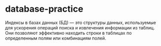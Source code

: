 # database-practice

Индексы в базах данных (БД) — это структуры данных, используемые для ускорения операций поиска и извлечения информации из таблиц. Они позволяют эффективно находить строки в таблицах по определенным полям или комбинациям полей.
